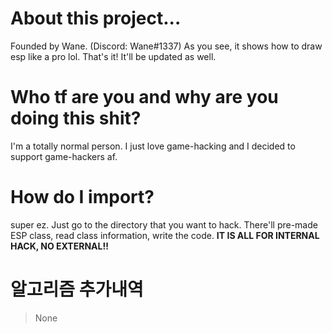 # About this project...
Founded by Wane. (Discord: Wane#1337)
As you see, it shows how to draw esp like a pro lol.
That's it! It'll be updated as well.

# Who tf are you and why are you doing this shit?
I'm a totally normal person. I just love game-hacking
and I decided to support game-hackers af.

# How do I import?
super ez. Just go to the directory that you want to hack.
There'll pre-made ESP class, read class information, write the code.
**IT IS ALL FOR INTERNAL HACK, NO EXTERNAL!!**

# 알고리즘 추가내역
> None
